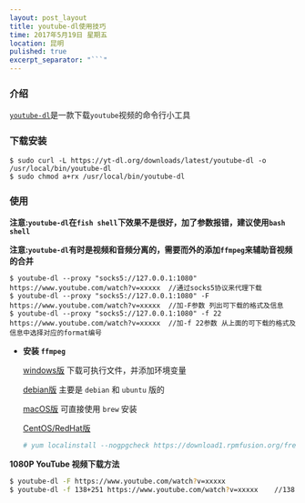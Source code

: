 ```yaml
---
layout: post_layout
title: youtube-dl使用技巧
time: 2017年5月19日 星期五
location: 昆明
pulished: true
excerpt_separator: "```"
---
```


### 介绍

[`youtube-dl`](https://rg3.github.io/youtube-dl/)是一款下载`youtube`视频的命令行小工具

### 下载安装

```shell
$ sudo curl -L https://yt-dl.org/downloads/latest/youtube-dl -o /usr/local/bin/youtube-dl
$ sudo chmod a+rx /usr/local/bin/youtube-dl
```

### 使用

**注意:`youtube-dl`在`fish shell`下效果不是很好，加了参数报错，建议使用`bash shell`**

**注意:`youtube-dl`有时是视频和音频分离的，需要而外的添加`ffmpeg`来辅助音视频的合并**

```shell
$ youtube-dl --proxy "socks5://127.0.0.1:1080" https://www.youtube.com/watch?v=xxxxx  //通过socks5协议来代理下载
$ youtube-dl --proxy "socks5://127.0.0.1:1080" -F https://www.youtube.com/watch?v=xxxxx  //加-F参数 列出可下载的格式及信息
$ youtube-dl --proxy "socks5://127.0.0.1:1080" -f 22 https://www.youtube.com/watch?v=xxxxx  //加-f 22参数 从上面的可下载的格式及信息中选择对应的format编号
```

+ **安装 `ffmpeg`**

    [windows版](https://ffmpeg.zeranoe.com/builds/) 下载可执行文件，并添加环境变量

    [debian版](https://www.ffmpeg.org/download.html#build-linux) 主要是 `debian` 和 `ubuntu` 版的

    [macOS版](https://www.ffmpeg.org/download.html#build-mac) 可直接使用 `brew` 安装

    [CentOS/RedHat版](https://rpmfusion.org/Configuration)

	```bash
	# yum localinstall --nogpgcheck https://download1.rpmfusion.org/free/el/rpmfusion-free-release-7.noarch.rpm https://download1.rpmfusion.org/nonfree/el/rpmfusion-nonfree-release-7.noarch.rpm
    ```
**1080P YouTube 视频下载方法**

```sh
$ youtube-dl -F https://www.youtube.com/watch?v=xxxxx
$ youtube-dl -f 138+251 https://www.youtube.com/watch?v=xxxxx    //138 和 251 分别对应 视频和音频，前提是安装了 ffmpeg
```
